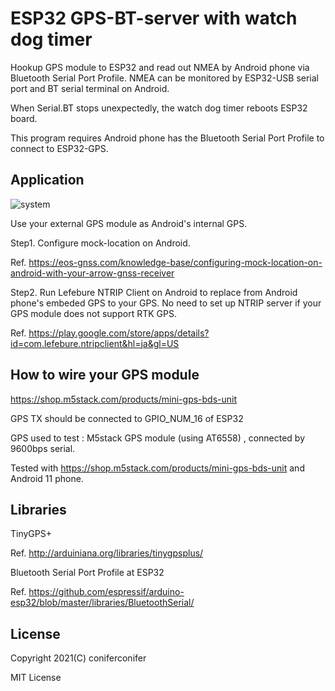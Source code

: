 # ESP32 GPS-BT-server with watch dog timer

Hookup GPS module to ESP32 and read out NMEA by Android phone via Bluetooth 
Serial Port Profile.
NMEA can be monitored by ESP32-USB serial port and BT serial terminal on Android.
 
When Serial.BT stops unexpectedly, the watch dog timer reboots ESP32 board.

This program requires Android phone has the Bluetooth Serial Port Profile to connect to ESP32-GPS.


## Application 

![system](https://github.com/coniferconifer/ESP32-GPS-BTserial/block.drawio.png)

Use your external GPS module as Android's internal GPS.

Step1. Configure mock-location on Android.

Ref. https://eos-gnss.com/knowledge-base/configuring-mock-location-on-android-with-your-arrow-gnss-receiver

Step2. Run Lefebure NTRIP Client on Android to replace from Android phone's embeded GPS to your GPS.
No need to set up NTRIP server if your GPS module does not support RTK GPS.
 
Ref. https://play.google.com/store/apps/details?id=com.lefebure.ntripclient&hl=ja&gl=US


## How to wire your GPS module
https://shop.m5stack.com/products/mini-gps-bds-unit

GPS TX should be connected to GPIO_NUM_16 of ESP32

GPS used to test : M5stack GPS module (using AT6558) , connected by 9600bps serial.


Tested with https://shop.m5stack.com/products/mini-gps-bds-unit and Android 11 phone.

## Libraries 
TinyGPS+

Ref. http://arduiniana.org/libraries/tinygpsplus/

Bluetooth Serial Port Profile at ESP32

Ref. https://github.com/espressif/arduino-esp32/blob/master/libraries/BluetoothSerial/
      
## License

Copyright 2021(C) coniferconifer

MIT License
 